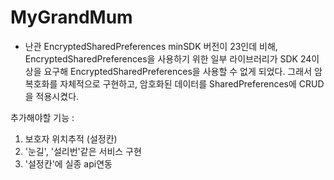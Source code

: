 # MyGrandMum

* 난관
EncryptedSharedPreferences 
    minSDK 버전이 23인데 비해, EncryptedSharedPreferences을 사용하기 위한 일부 라이브러리가 SDK 24이상을 요구해 EncryptedSharedPreferences을 사용할 수 없게 되었다. 그래서 암복호화를 자체적으로 구현하고, 암호화된 데이터를 SharedPreferences에 CRUD을 적용시켰다.



추가해야할 기능 : 
1. 보호자 위치추적 (설정칸)
2. '눈길', '설리번'같은 서비스 구현
3. '설정칸'에 실종 api연동
